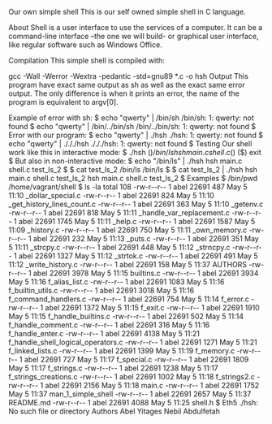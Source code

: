 Our own simple shell
This is our self owned simple shell in C language.

About
Shell is a user interface to use the services of a computer. It can be a command-line interface –the one we will build- or graphical user interface, like regular software such as Windows Office.

Compilation
This simple shell is compiled with:

gcc -Wall -Werror -Wextra -pedantic -std=gnu89 *.c -o hsh
Output
This program have exact same output as sh as well as the exact same error output. The only difference is when it prints an error, the name of the program is equivalent to argv[0].

Example of error with sh:
$ echo "qwerty" | /bin/sh
/bin/sh: 1: qwerty: not found
$ echo "qwerty" | /bin/../bin/sh
/bin/../bin/sh: 1: qwerty: not found
$
Error with our program:
$ echo "qwerty" | ./hsh
./hsh: 1: qwerty: not found
$ echo "qwerty" | ./././hsh
./././hsh: 1: qwerty: not found
$
Testing
Our shell work like this in interactive mode:
$ ./hsh
($) /bin/ls
hsh main.c shell.c
($)
($) exit
$
But also in non-interactive mode:
$ echo "/bin/ls" | ./hsh
hsh main.c shell.c test_ls_2
$
$ cat test_ls_2
/bin/ls
/bin/ls
$
$ cat test_ls_2 | ./hsh
hsh main.c shell.c test_ls_2
hsh main.c shell.c test_ls_2
$
Examples
$ /bin/pwd
/home/vagrant/shell
$ ls -la
total 108
-rw-r--r-- 1 abel 22691  487 May 5 11:10 _dollar_special.c
-rw-r--r-- 1 abel 22691  824 May 5 11:10 _get_history_lines_count.c
-rw-r--r-- 1 abel 22691  363 May 5 11:10 _getenv.c
-rw-r--r-- 1 abel 22691  818 May 5 11:11 _handle_var_replacement.c
-rw-r--r-- 1 abel 22691 1745 May 5 11:11 _help.c
-rw-r--r-- 1 abel 22691 1587 May 5 11:09 _history.c
-rw-r--r-- 1 abel 22691  750 May 5 11:11 _own_memory.c
-rw-r--r-- 1 abel 22691  232 May 5 11:13 _puts.c
-rw-r--r-- 1 abel 22691  351 May 5 11:11 _strcpy.c
-rw-r--r-- 1 abel 22691  448 May 5 11:12 _strncpy.c
-rw-r--r-- 1 abel 22691 1327 May 5 11:12 _strtok.c
-rw-r--r-- 1 abel 22691  491 May 5 11:12 _write_history.c
-rw-r--r-- 1 abel 22691  158 May 5 11:37 AUTHORS
-rw-r--r-- 1 abel 22691 3978 May 5 11:15 builtins.c
-rw-r--r-- 1 abel 22691 3934 May 5 11:16 f_alias_list.c
-rw-r--r-- 1 abel 22691 1083 May 5 11:16 f_builtin_utils.c
-rw-r--r-- 1 abel 22691 3018 May 5 11:16 f_command_handlers.c
-rw-r--r-- 1 abel 22691  754 May 5 11:14 f_error.c
-rw-r--r-- 1 abel 22691 1372 May 5 11:15 f_exit.c
-rw-r--r-- 1 abel 22691 1910 May 5 11:15 f_handle_builtins.c
-rw-r--r-- 1 abel 22691  502 May 5 11:14 f_handle_comment.c
-rw-r--r-- 1 abel 22691  316 May 5 11:16 f_handle_enter.c
-rw-r--r-- 1 abel 22691 4138 May 5 11:21 f_handle_shell_logical_operators.c
-rw-r--r-- 1 abel 22691 1271 May 5 11:21 f_linked_lists.c
-rw-r--r-- 1 abel 22691 1399 May 5 11:19 f_memory.c
-rw-r--r-- 1 abel 22691  727 May 5 11:17 f_special.c
-rw-r--r-- 1 abel 22691 1809 May 5 11:17 f_strings.c
-rw-r--r-- 1 abel 22691 1238 May 5 11:17 f_strings_creations.c
-rw-r--r-- 1 abel 22691 1002 May 5 11:18 f_strings2.c
-rw-r--r-- 1 abel 22691 2156 May 5 11:18 main.c
-rw-r--r-- 1 abel 22691 1752 May 5 11:37 man_1_simple_shell
-rw-r--r-- 1 abel 22691 2657 May 5 11:37 README.md
-rw-r--r-- 1 abel 22691 4088 May 5 11:25 shell.h
$ Eth5 
./hsh: No such file or directory
Authors
Abel Yitages Nebil Abdulfetah
